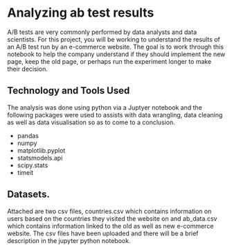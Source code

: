 # Analyzing ab test results

A/B tests are very commonly performed by data analysts and data scientists.
For this project, you will be working to understand the results of an A/B test run by an e-commerce website. 
The goal is to work through this notebook to help the company understand if they should implement the new page, 
keep the old page, or perhaps run the experiment longer to make their decision.

## Technology and Tools Used
The analysis was done using python via a Juptyer notebook and the following packages were used to assists with data wrangling,
data cleaning as well as data visualisation so as to come to a conclusion.
* pandas
* numpy
* matplotlib.pyplot
* statsmodels.api
* scipy.stats
* timeit


## Datasets.

Attached are two csv files, countries.csv which contains information on users based on the countries they visited the website on and ab_data.csv which contains information linked to the old as well as new e-commerce website. The csv files have been uploaded and there will be a brief description in the jupyter python notebook.
